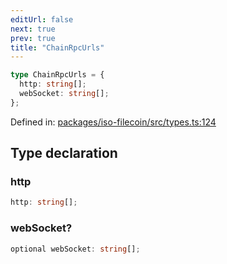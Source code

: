 ```yaml
---
editUrl: false
next: true
prev: true
title: "ChainRpcUrls"
---
```


```ts
type ChainRpcUrls = {
  http: string[];
  webSocket: string[];
};
```

Defined in: [packages/iso-filecoin/src/types.ts:124](https://github.com/hugomrdias/filecoin/blob/785c3411e0df74cabd3b2718e9d4a52c466ba914/packages/iso-filecoin/src/types.ts#L124)

## Type declaration

### http

```ts
http: string[];
```

### webSocket?

```ts
optional webSocket: string[];
```
